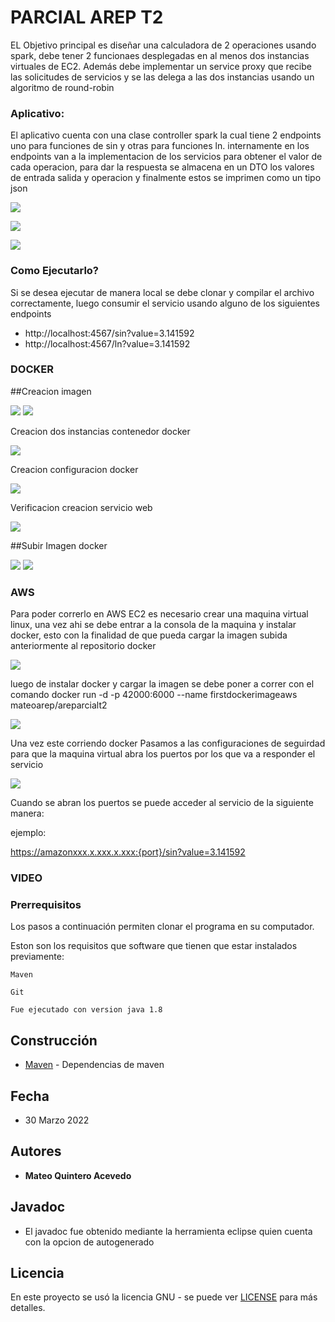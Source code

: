 # PARCIAL AREP T2
EL Objetivo principal es diseñar una calculadora de 2 operaciones usando spark, debe tener 2 funcionaes desplegadas en al menos dos instancias virtuales de EC2. Además debe implementar un service proxy que recibe las solicitudes de 
servicios y se las delega a las dos instancias usando un algoritmo de round-robin

### Aplicativo:

El aplicativo cuenta con una clase controller spark la cual tiene 2 endpoints uno para funciones de sin y otras para funciones ln. internamente en los endpoints van a la implementacion de los servicios para obtener el valor de cada operacion, para dar la respuesta se almacena en un DTO los valores de entrada salida y operacion y finalmente estos se imprimen como un tipo json

![](./src/main/resources/endpoint.png) 

![](./src/main/resources/jsonresponse.png)

![](./src/main/resources/jsonresponse2.png)

### Como Ejecutarlo?

Si se desea ejecutar de manera local se debe clonar y compilar el archivo correctamente, luego consumir el servicio usando alguno de los siguientes endpoints

* http://localhost:4567/sin?value=3.141592
* http://localhost:4567/ln?value=3.141592

### DOCKER
##Creacion imagen 

![](./src/main/resources/docker1.png)
![](./src/main/resources/docker2.png)

Creacion dos instancias contenedor docker

![](./src/main/resources/docker3.png)

Creacion configuracion docker

![](./src/main/resources/docker4.png)

Verificacion creacion servicio web

![](./src/main/resources/docker5.png)


##Subir Imagen docker

![](./src/main/resources/docker6.png)
![](./src/main/resources/docker7.png)


### AWS

Para poder correrlo en AWS EC2 es necesario crear una maquina virtual linux, una vez ahi se debe entrar a la consola de la maquina y instalar docker, esto con la finalidad de que pueda cargar la imagen subida anteriormente al repositorio docker


![](./src/main/resources/aws2.png)


luego de instalar docker y cargar la imagen se debe poner a correr con el comando docker run -d -p 42000:6000 --name firstdockerimageaws mateoarep/areparcialt2

![](./src/main/resources/aws1.png)

Una vez este corriendo docker Pasamos a las configuraciones de seguirdad para que la maquina virtual abra los puertos por los que va a responder el servicio

![](./src/main/resources/aws3.png)


Cuando se abran los puertos se puede acceder al servicio de la siguiente manera:

ejemplo:

https://amazonxxx.x.xxx.x.xxx:{port}/sin?value=3.141592


### VIDEO




### Prerrequisitos

Los pasos a continuación permiten clonar el programa en su computador.



Eston son los requisitos que software que tienen que estar instalados previamente:

```
Maven
```
```
Git
```
```
Fue ejecutado con version java 1.8
```


## Construcción 
* [Maven](https://maven.apache.org/) - Dependencias de maven

## Fecha
* 30 Marzo 2022

## Autores

* **Mateo Quintero Acevedo** 

## Javadoc

* El javadoc fue obtenido mediante la herramienta eclipse quien cuenta con la opcion de autogenerado
	
## Licencia

En este proyecto se usó la licencia GNU - se puede ver [LICENSE](LICENSE) para más detalles.

